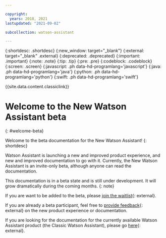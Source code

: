 ```yaml
---

copyright:
  years: 2018, 2021
lastupdated: "2021-09-02"

subcollection: watson-assistant

---
```


{:shortdesc: .shortdesc}
{:new_window: target="_blank"}
{:external: target="_blank" .external}
{:deprecated: .deprecated}
{:important: .important}
{:note: .note}
{:tip: .tip}
{:pre: .pre}
{:codeblock: .codeblock}
{:screen: .screen}
{:javascript: .ph data-hd-programlang='javascript'}
{:java: .ph data-hd-programlang='java'}
{:python: .ph data-hd-programlang='python'}
{:swift: .ph data-hd-programlang='swift'}

{{site.data.content.classiclink}}

# Welcome to the New Watson Assistant beta
{: #welcome-beta}

Welcome to the beta documentation for the New Watson Assistant!
{: shortdesc}

Watson Assistant is launching a new and improved product experience, and new and improved documentation to go with it. Currently, the New Watson Assistant is an invite-only beta, although anyone can read the documentation.

This documentation is in a beta state and is still under development. It will grow dramatically during the coming months.
{: note}

If you are want to be added to the beta, please [join the waitlist](https://form.asana.com/?k=ChM-iqc2SfS_jGhHbulVDw&d=8612789739828){: external}.

If you are already a beta participant, feel free to [provide feedback](https://form.asana.com/?k=vvRdQAmGMFAeEGRryhTA2w&d=8612789739828){: external} on the new product experience or documentation.

If you are looking for the documentation for the currently available Watson Assistant product (the Classic Watson Assistant), please go [here](https://cloud.ibm.com/docs/assistant){: external}.


